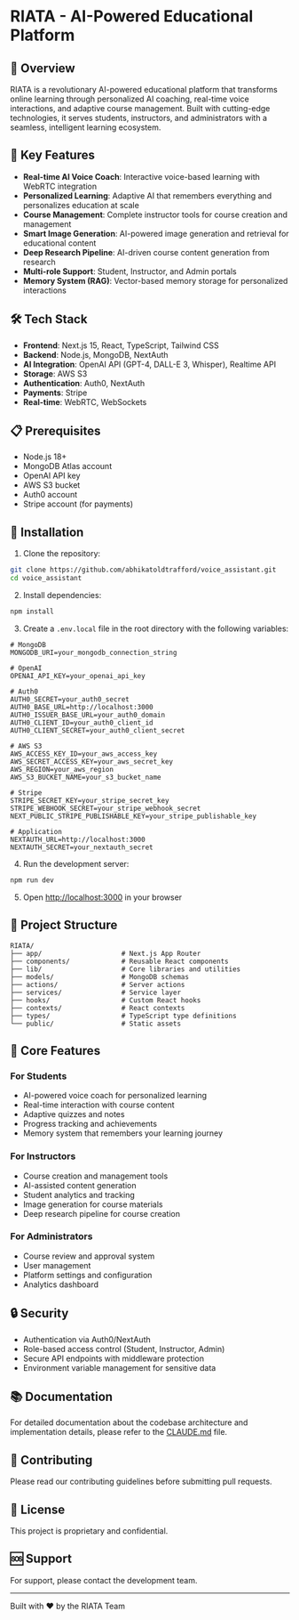 # RIATA - AI-Powered Educational Platform

## 🌟 Overview

RIATA is a revolutionary AI-powered educational platform that transforms online learning through personalized AI coaching, real-time voice interactions, and adaptive course management. Built with cutting-edge technologies, it serves students, instructors, and administrators with a seamless, intelligent learning ecosystem.

## 🚀 Key Features

- **Real-time AI Voice Coach**: Interactive voice-based learning with WebRTC integration
- **Personalized Learning**: Adaptive AI that remembers everything and personalizes education at scale
- **Course Management**: Complete instructor tools for course creation and management
- **Smart Image Generation**: AI-powered image generation and retrieval for educational content
- **Deep Research Pipeline**: AI-driven course content generation from research
- **Multi-role Support**: Student, Instructor, and Admin portals
- **Memory System (RAG)**: Vector-based memory storage for personalized interactions

## 🛠️ Tech Stack

- **Frontend**: Next.js 15, React, TypeScript, Tailwind CSS
- **Backend**: Node.js, MongoDB, NextAuth
- **AI Integration**: OpenAI API (GPT-4, DALL-E 3, Whisper), Realtime API
- **Storage**: AWS S3
- **Authentication**: Auth0, NextAuth
- **Payments**: Stripe
- **Real-time**: WebRTC, WebSockets

## 📋 Prerequisites

- Node.js 18+
- MongoDB Atlas account
- OpenAI API key
- AWS S3 bucket
- Auth0 account
- Stripe account (for payments)

## 🔧 Installation

1. Clone the repository:
```bash
git clone https://github.com/abhikatoldtrafford/voice_assistant.git
cd voice_assistant
```

2. Install dependencies:
```bash
npm install
```

3. Create a `.env.local` file in the root directory with the following variables:
```env
# MongoDB
MONGODB_URI=your_mongodb_connection_string

# OpenAI
OPENAI_API_KEY=your_openai_api_key

# Auth0
AUTH0_SECRET=your_auth0_secret
AUTH0_BASE_URL=http://localhost:3000
AUTH0_ISSUER_BASE_URL=your_auth0_domain
AUTH0_CLIENT_ID=your_auth0_client_id
AUTH0_CLIENT_SECRET=your_auth0_client_secret

# AWS S3
AWS_ACCESS_KEY_ID=your_aws_access_key
AWS_SECRET_ACCESS_KEY=your_aws_secret_key
AWS_REGION=your_aws_region
AWS_S3_BUCKET_NAME=your_s3_bucket_name

# Stripe
STRIPE_SECRET_KEY=your_stripe_secret_key
STRIPE_WEBHOOK_SECRET=your_stripe_webhook_secret
NEXT_PUBLIC_STRIPE_PUBLISHABLE_KEY=your_stripe_publishable_key

# Application
NEXTAUTH_URL=http://localhost:3000
NEXTAUTH_SECRET=your_nextauth_secret
```

4. Run the development server:
```bash
npm run dev
```

5. Open [http://localhost:3000](http://localhost:3000) in your browser

## 📁 Project Structure

```
RIATA/
├── app/                    # Next.js App Router
├── components/             # Reusable React components
├── lib/                    # Core libraries and utilities
├── models/                 # MongoDB schemas
├── actions/                # Server actions
├── services/               # Service layer
├── hooks/                  # Custom React hooks
├── contexts/               # React contexts
├── types/                  # TypeScript type definitions
└── public/                 # Static assets
```

## 🎯 Core Features

### For Students
- AI-powered voice coach for personalized learning
- Real-time interaction with course content
- Adaptive quizzes and notes
- Progress tracking and achievements
- Memory system that remembers your learning journey

### For Instructors
- Course creation and management tools
- AI-assisted content generation
- Student analytics and tracking
- Image generation for course materials
- Deep research pipeline for course creation

### For Administrators
- Course review and approval system
- User management
- Platform settings and configuration
- Analytics dashboard

## 🔒 Security

- Authentication via Auth0/NextAuth
- Role-based access control (Student, Instructor, Admin)
- Secure API endpoints with middleware protection
- Environment variable management for sensitive data

## 📚 Documentation

For detailed documentation about the codebase architecture and implementation details, please refer to the [CLAUDE.md](./CLAUDE.md) file.

## 🤝 Contributing

Please read our contributing guidelines before submitting pull requests.

## 📄 License

This project is proprietary and confidential.

## 🆘 Support

For support, please contact the development team.

---

Built with ❤️ by the RIATA Team